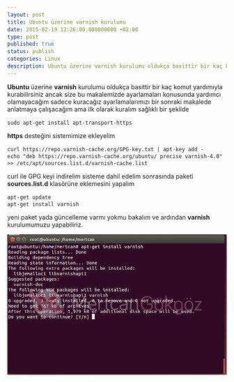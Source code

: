 ```yaml
---
layout: post
title: Ubuntu üzerine varnish kurulumu
date: 2015-02-19 12:26:00.000000000 +02:00
type: post
published: true
status: publish
categories: Linux
description: Ubuntu üzerine varnish kurulumu oldukça basittir bir kaç komut yardımıyla kurabilirsiniz ancak size bu makalemizde ayarlamaları konusunda
---
```

**Ubuntu** üzerine **varnish** kurulumu oldukça basittir bir kaç komut yardımıyla kurabilirsiniz ancak size bu makalemizde ayarlamaları konusunda yardımcı olamayacağım sadece kuracağız ayarlamalarımızı bir sonraki makalede anlatmaya çalışacağım ama ilk olarak kuralım sağlıklı bir şekilde

    sudo apt-get install apt-transport-https

**https** desteğini sistemimize ekleyelim

    curl https://repo.varnish-cache.org/GPG-key.txt | apt-key add -
    echo "deb https://repo.varnish-cache.org/ubuntu/ precise varnish-4.0" >> /etc/apt/sources.list.d/varnish-cache.list

curl ile GPG keyi indirelim sisteme dahil edelim sonrasında paketi **sources.list.d** klasörüne eklemesini yapalım

    apt-get update
    apt-get install varnish

yeni paket yada güncelleme varmı yokmu bakalım ve ardından **varnish** kurulumumuzu yapabiliriz.

![varnishkurulumugorsel1](/assets/varnishkurulumugorsel1.png)
